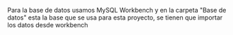 Para la base de datos usamos MySQL Workbench y en la carpeta "Base de datos" esta la base que se usa para esta proyecto, se tienen que importar los datos desde workbench
